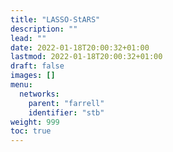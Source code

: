 ```yaml
---
title: "LASSO-StARS"
description: ""
lead: ""
date: 2022-01-18T20:00:32+01:00
lastmod: 2022-01-18T20:00:32+01:00
draft: false
images: []
menu:
  networks:
    parent: "farrell"
    identifier: "stb"
weight: 999
toc: true
---
```

